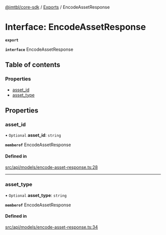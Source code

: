 [@imtbl/core-sdk](../README.md) / [Exports](../modules.md) / EncodeAssetResponse

# Interface: EncodeAssetResponse

**`export`** 

**`interface`** EncodeAssetResponse

## Table of contents

### Properties

- [asset\_id](EncodeAssetResponse.md#asset_id)
- [asset\_type](EncodeAssetResponse.md#asset_type)

## Properties

### asset\_id

• `Optional` **asset\_id**: `string`

**`memberof`** EncodeAssetResponse

#### Defined in

[src/api/models/encode-asset-response.ts:28](https://github.com/immutable/imx-core-sdk/blob/7204457/src/api/models/encode-asset-response.ts#L28)

___

### asset\_type

• `Optional` **asset\_type**: `string`

**`memberof`** EncodeAssetResponse

#### Defined in

[src/api/models/encode-asset-response.ts:34](https://github.com/immutable/imx-core-sdk/blob/7204457/src/api/models/encode-asset-response.ts#L34)
